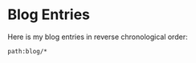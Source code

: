 # Blog Entries

Here is my blog entries in reverse chronological order:

```query {.timeline}
path:blog/*
```
